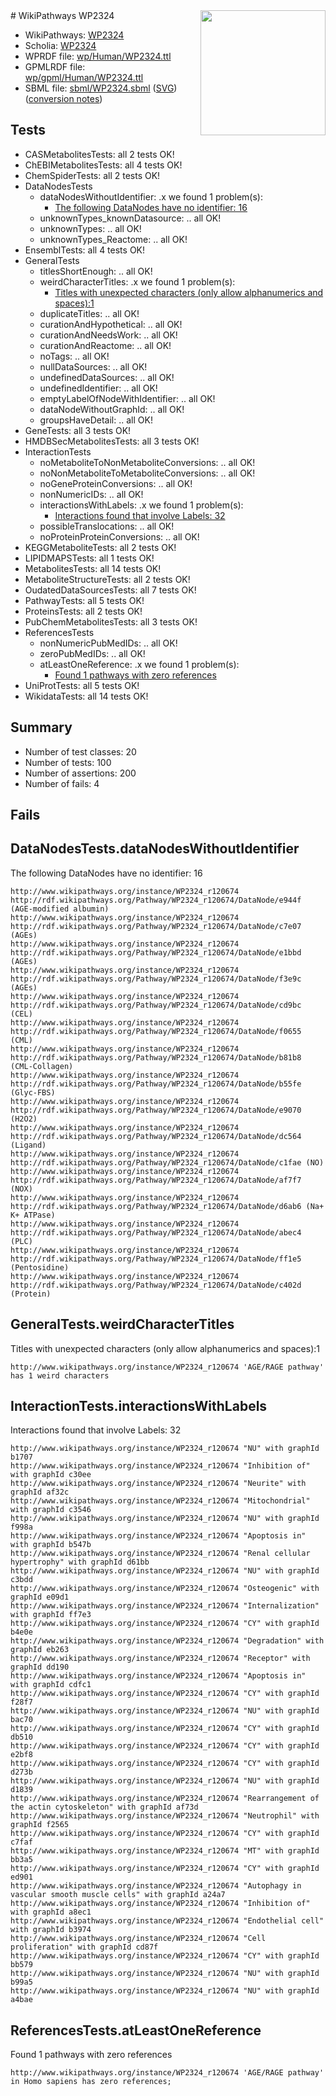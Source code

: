<img style="float: right; width: 200px" src="../logo.png" />
# WikiPathways WP2324

* WikiPathways: [WP2324](https://identifiers.org/wikipathways:WP2324)
* Scholia: [WP2324](https://scholia.toolforge.org/wikipathways/WP2324)
* WPRDF file: [wp/Human/WP2324.ttl](../wp/Human/WP2324.ttl)
* GPMLRDF file: [wp/gpml/Human/WP2324.ttl](../wp/gpml/Human/WP2324.ttl)
* SBML file: [sbml/WP2324.sbml](../sbml/WP2324.sbml) ([SVG](../sbml/WP2324.svg)) ([conversion notes](../sbml/WP2324.txt))

## Tests
* CASMetabolitesTests: all 2 tests OK!
* ChEBIMetabolitesTests: all 4 tests OK!
* ChemSpiderTests: all 2 tests OK!
* DataNodesTests
    * dataNodesWithoutIdentifier: .x we found 1 problem(s):
        * [The following DataNodes have no identifier: 16](#8792c496)
    * unknownTypes_knownDatasource: .. all OK!
    * unknownTypes: .. all OK!
    * unknownTypes_Reactome: .. all OK!
* EnsemblTests: all 4 tests OK!
* GeneralTests
    * titlesShortEnough: .. all OK!
    * weirdCharacterTitles: .x we found 1 problem(s):
        * [Titles with unexpected characters (only allow alphanumerics and spaces):1](#fda87b3f)
    * duplicateTitles: .. all OK!
    * curationAndHypothetical: .. all OK!
    * curationAndNeedsWork: .. all OK!
    * curationAndReactome: .. all OK!
    * noTags: .. all OK!
    * nullDataSources: .. all OK!
    * undefinedDataSources: .. all OK!
    * undefinedIdentifier: .. all OK!
    * emptyLabelOfNodeWithIdentifier: .. all OK!
    * dataNodeWithoutGraphId: .. all OK!
    * groupsHaveDetail: .. all OK!
* GeneTests: all 3 tests OK!
* HMDBSecMetabolitesTests: all 3 tests OK!
* InteractionTests
    * noMetaboliteToNonMetaboliteConversions: .. all OK!
    * noNonMetaboliteToMetaboliteConversions: .. all OK!
    * noGeneProteinConversions: .. all OK!
    * nonNumericIDs: .. all OK!
    * interactionsWithLabels: .x we found 1 problem(s):
        * [Interactions found that involve Labels: 32](#fe97a8f8)
    * possibleTranslocations: .. all OK!
    * noProteinProteinConversions: .. all OK!
* KEGGMetaboliteTests: all 2 tests OK!
* LIPIDMAPSTests: all 1 tests OK!
* MetabolitesTests: all 14 tests OK!
* MetaboliteStructureTests: all 2 tests OK!
* OudatedDataSourcesTests: all 7 tests OK!
* PathwayTests: all 5 tests OK!
* ProteinsTests: all 2 tests OK!
* PubChemMetabolitesTests: all 3 tests OK!
* ReferencesTests
    * nonNumericPubMedIDs: .. all OK!
    * zeroPubMedIDs: .. all OK!
    * atLeastOneReference: .x we found 1 problem(s):
        * [Found 1 pathways with zero references](#35eb778e)
* UniProtTests: all 5 tests OK!
* WikidataTests: all 14 tests OK!


## Summary

* Number of test classes: 20
* Number of tests: 100
* Number of assertions: 200
* Number of fails: 4

## Fails

<a name="8792c496" />

## DataNodesTests.dataNodesWithoutIdentifier

The following DataNodes have no identifier: 16
```
http://www.wikipathways.org/instance/WP2324_r120674 http://rdf.wikipathways.org/Pathway/WP2324_r120674/DataNode/e944f (AGE-modified albumin)
http://www.wikipathways.org/instance/WP2324_r120674 http://rdf.wikipathways.org/Pathway/WP2324_r120674/DataNode/c7e07 (AGEs)
http://www.wikipathways.org/instance/WP2324_r120674 http://rdf.wikipathways.org/Pathway/WP2324_r120674/DataNode/e1bbd (AGEs)
http://www.wikipathways.org/instance/WP2324_r120674 http://rdf.wikipathways.org/Pathway/WP2324_r120674/DataNode/f3e9c (AGEs)
http://www.wikipathways.org/instance/WP2324_r120674 http://rdf.wikipathways.org/Pathway/WP2324_r120674/DataNode/cd9bc (CEL)
http://www.wikipathways.org/instance/WP2324_r120674 http://rdf.wikipathways.org/Pathway/WP2324_r120674/DataNode/f0655 (CML)
http://www.wikipathways.org/instance/WP2324_r120674 http://rdf.wikipathways.org/Pathway/WP2324_r120674/DataNode/b81b8 (CML-Collagen)
http://www.wikipathways.org/instance/WP2324_r120674 http://rdf.wikipathways.org/Pathway/WP2324_r120674/DataNode/b55fe (Glyc-FBS)
http://www.wikipathways.org/instance/WP2324_r120674 http://rdf.wikipathways.org/Pathway/WP2324_r120674/DataNode/e9070 (H2O2)
http://www.wikipathways.org/instance/WP2324_r120674 http://rdf.wikipathways.org/Pathway/WP2324_r120674/DataNode/dc564 (Ligand)
http://www.wikipathways.org/instance/WP2324_r120674 http://rdf.wikipathways.org/Pathway/WP2324_r120674/DataNode/c1fae (NO)
http://www.wikipathways.org/instance/WP2324_r120674 http://rdf.wikipathways.org/Pathway/WP2324_r120674/DataNode/af7f7 (NOX)
http://www.wikipathways.org/instance/WP2324_r120674 http://rdf.wikipathways.org/Pathway/WP2324_r120674/DataNode/d6ab6 (Na+ K+ ATPase)
http://www.wikipathways.org/instance/WP2324_r120674 http://rdf.wikipathways.org/Pathway/WP2324_r120674/DataNode/abec4 (PLC)
http://www.wikipathways.org/instance/WP2324_r120674 http://rdf.wikipathways.org/Pathway/WP2324_r120674/DataNode/ff1e5 (Pentosidine)
http://www.wikipathways.org/instance/WP2324_r120674 http://rdf.wikipathways.org/Pathway/WP2324_r120674/DataNode/c402d (Protein)
```

<a name="fda87b3f" />

## GeneralTests.weirdCharacterTitles

Titles with unexpected characters (only allow alphanumerics and spaces):1
```
http://www.wikipathways.org/instance/WP2324_r120674 'AGE/RAGE pathway' has 1 weird characters
```

<a name="fe97a8f8" />

## InteractionTests.interactionsWithLabels

Interactions found that involve Labels: 32
```
http://www.wikipathways.org/instance/WP2324_r120674 "NU" with graphId b1707
http://www.wikipathways.org/instance/WP2324_r120674 "Inhibition of" with graphId c30ee
http://www.wikipathways.org/instance/WP2324_r120674 "Neurite" with graphId af32c
http://www.wikipathways.org/instance/WP2324_r120674 "Mitochondrial" with graphId c3546
http://www.wikipathways.org/instance/WP2324_r120674 "NU" with graphId f998a
http://www.wikipathways.org/instance/WP2324_r120674 "Apoptosis in" with graphId b547b
http://www.wikipathways.org/instance/WP2324_r120674 "Renal cellular hypertrophy" with graphId d61bb
http://www.wikipathways.org/instance/WP2324_r120674 "NU" with graphId c3bdd
http://www.wikipathways.org/instance/WP2324_r120674 "Osteogenic" with graphId e09d1
http://www.wikipathways.org/instance/WP2324_r120674 "Internalization" with graphId ff7e3
http://www.wikipathways.org/instance/WP2324_r120674 "CY" with graphId b4e0e
http://www.wikipathways.org/instance/WP2324_r120674 "Degradation" with graphId eb263
http://www.wikipathways.org/instance/WP2324_r120674 "Receptor" with graphId dd190
http://www.wikipathways.org/instance/WP2324_r120674 "Apoptosis in" with graphId cdfc1
http://www.wikipathways.org/instance/WP2324_r120674 "CY" with graphId f28f7
http://www.wikipathways.org/instance/WP2324_r120674 "NU" with graphId bac70
http://www.wikipathways.org/instance/WP2324_r120674 "CY" with graphId db510
http://www.wikipathways.org/instance/WP2324_r120674 "CY" with graphId e2bf8
http://www.wikipathways.org/instance/WP2324_r120674 "CY" with graphId d273b
http://www.wikipathways.org/instance/WP2324_r120674 "NU" with graphId d1839
http://www.wikipathways.org/instance/WP2324_r120674 "Rearrangement of the actin cytoskeleton" with graphId af73d
http://www.wikipathways.org/instance/WP2324_r120674 "Neutrophil" with graphId f2565
http://www.wikipathways.org/instance/WP2324_r120674 "CY" with graphId c7faf
http://www.wikipathways.org/instance/WP2324_r120674 "MT" with graphId bb3a5
http://www.wikipathways.org/instance/WP2324_r120674 "CY" with graphId ed901
http://www.wikipathways.org/instance/WP2324_r120674 "Autophagy in vascular smooth muscle cells" with graphId a24a7
http://www.wikipathways.org/instance/WP2324_r120674 "Inhibition of" with graphId a8ec1
http://www.wikipathways.org/instance/WP2324_r120674 "Endothelial cell" with graphId b3974
http://www.wikipathways.org/instance/WP2324_r120674 "Cell proliferation" with graphId cd87f
http://www.wikipathways.org/instance/WP2324_r120674 "CY" with graphId bb579
http://www.wikipathways.org/instance/WP2324_r120674 "NU" with graphId b99a5
http://www.wikipathways.org/instance/WP2324_r120674 "NU" with graphId a4bae
```

<a name="35eb778e" />

## ReferencesTests.atLeastOneReference

Found 1 pathways with zero references
```
http://www.wikipathways.org/instance/WP2324_r120674 'AGE/RAGE pathway' in Homo sapiens has zero references; 
```

